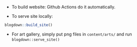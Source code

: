 - To build website: Github Actions do it automatically. 

- To serve site locally: 

```r
blogdown::build_site()
```

- For art gallery, simply put png files in `content/arts/` and run `blogdown::serve_site()`